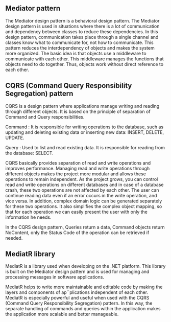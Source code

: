 ## Mediator pattern

The Mediator design pattern is a behavioral design pattern. The Mediator design pattern is used in situations where there is a lot of communication and dependency between classes to
reduce these dependencies. In this design pattern, communication takes place through a single channel and classes know what to communicate for, not how to communicate. This pattern
reduces the interdependency of objects and makes the system more organized. The basic idea is that objects use a middleware to communicate with each other. This middleware manages the
functions that objects need to do together. Thus, objects work without direct reference to each other.


## CQRS (Command Query Responsibility Segregation) pattern

CQRS is a design pattern where applications manage writing and reading through different objects. It is based on the principle of separation of Command and Query responsibilities.

Command : It is responsible for writing operations to the database, such as updating and deleting existing data or inserting new data: INSERT, DELETE, UPDATE.

Query : Used to list and read existing data. It is responsible for reading from the database: SELECT.

CQRS basically provides separation of read and write operations and improves performance. Managing read and write operations through different objects makes the project more modular
and allows these operations to remain independent. As the project grows, you can control read and write operations on different databases and in case of a database crash, these two
operations are not affected by each other. The user can continue reading data even if an error occurs in the write operation, and vice versa. In addition, complex domain logic can
be generated separately for these two operations. It also simplifies the complex object mapping, so that for each operation we can easily present the user with only the information
he needs.

In the CQRS design pattern, Queries return a data, Command objects return NoContent, only the Status Code of the operation can be retrieved if needed.

## MediatR library

MediatR is a library used when developing on the .NET platform. This library is built on the Mediator design pattern and is used for managing and processing messages in software applications.

MediatR helps to write more maintainable and editable code by making the layers and components of ap``plications independent of each other. MediatR is especially powerful and useful when
used with the CQRS (Command Query Responsibility Segregation) pattern. In this way, the separate handling of commands and queries within the application makes the application more scalable
and better manageable.
